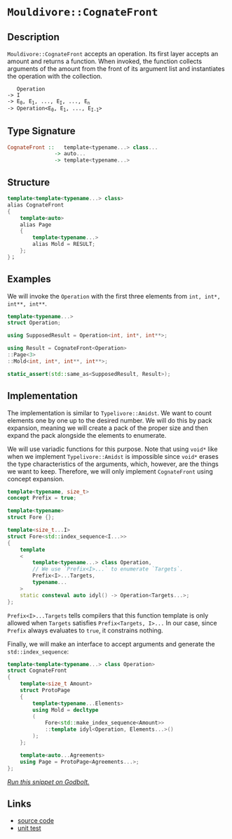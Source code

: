 <!-- Copyright 2024 Feng Mofan
SPDX-License-Identifier: Apache-2.0 -->

# `Mouldivore::CognateFront`

## Description

`Mouldivore::CognateFront` accepts an operation.
Its first layer accepts an amount and returns a function.
When invoked, the function collects arguments of the amount from the front of its argument list and instantiates the operation with the collection.

<pre><code>   Operation
-> I
-> E<sub>0</sub>, E<sub>1</sub>, ..., E<sub>I</sub>, ..., E<sub>n</sub>
-> Operation&lt;E<sub>0</sub>, E<sub>1</sub>, ..., E<sub>I-1</sub>&gt;</code></pre>

## Type Signature

```Haskell
CognateFront ::   template<typename...> class...
               -> auto...
               -> template<typename...>
```

## Structure

```C++
template<template<typename...> class>
alias CognateFront
{
    template<auto>
    alias Page
    {
        template<typename...>
        alias Mold = RESULT;
    };
}；
```

## Examples

We will invoke the `Operation` with the first three elements from `int, int*, int**, int**`.

```C++
template<typename...>
struct Operation;

using SupposedResult = Operation<int, int*, int**>;

using Result = CognateFront<Operation>
::Page<3>
::Mold<int, int*, int**, int**>;

static_assert(std::same_as<SupposedResult, Result>);
```

## Implementation

The implementation is similar to `Typelivore::Amidst`.
We want to count elements one by one up to the desired number.
We will do this by pack expansion, meaning we will create a pack of the proper size and then expand the pack alongside the elements to enumerate.

We will use variadic functions for this purpose.
Note that using `void*` like when we implement `Typelivore::Amidst` is impossible since `void*` erases the type characteristics of the arguments, which, however, are the things we want to keep.
Therefore, we will only implement `CognateFront` using concept expansion.

```C++
template<typename, size_t>
concept Prefix = true;

template<typename>
struct Fore {};

template<size_t...I>
struct Fore<std::index_sequence<I...>>
{
    template
    <
        template<typename...> class Operation,
        // We use `Prefix<I>...` to enumerate `Targets`.
        Prefix<I>...Targets,
        typename...
    >
    static consteval auto idyl() -> Operation<Targets...>;
};
```

`Prefix<I>...Targets` tells compilers that this function template is only allowed when `Targets` satisfies `Prefix<Targets, I>...`
In our case, since `Prefix` always evaluates to `true`, it constrains nothing.

Finally, we will make an interface to accept arguments and generate the `std::index_sequence`:

```C++
template<template<typename...> class Operation>
struct CognateFront
{
    template<size_t Amount>
    struct ProtoPage
    {
        template<typename...Elements>
        using Mold = decltype
        (
            Fore<std::make_index_sequence<Amount>>
            ::template idyl<Operation, Elements...>()
        );
    };

    template<auto...Agreements>
    using Page = ProtoPage<Agreements...>;
};
```

[*Run this snippet on Godbolt.*](https://godbolt.org/#z:OYLghAFBqd5QCxAYwPYBMCmBRdBLAF1QCcAaPECAMzwBtMA7AQwFtMQByARg9KtQYEAysib0QXACx8BBAKoBnTAAUAHpwAMvAFYTStJg1DIApACYAQuYukl9ZATwDKjdAGFUtAK4sGIAKwAzKSuADJ4DJgAcj4ARpjEIABsGqQADqgKhE4MHt6%2BehlZjgLhkTEs8Yn%2BXLaY9iUMQgRMxAR5Pn5BdQ05za0EZdFxCcmpCi1tHQW1EwNDFVUBXACUtqhexMjsHOaBEcjeWADUJoFuXo60hACeZ9gmGgCCewdHmKfnyBPoWFT3jxeZn2DEOXhOZzcBBuaUwAH0CMQmIQFADnoCAPQAKhxWOOymImBoqmOuKxGMBBEwLDSBipkOhsOYbFIxyyAC94QQ0U80KDMGkCPjCcTPgARY6IryYM5WdHPbG444AMRIHzJFOeVJpdJl50ZjFYeoezwmxC8DhVatOAHYrDaxbLAZTqbSmPTzhyuQA6X0ASR5ZotQtVhMhPxAIAiWFUcKUAEdpfzIX7fd6AYETS87YDjnnJa7dbn85Di/n89q3R6oTDDWw0/djocmAoFMcAPKwpGNUhl8vHDEY44AdQ%2BXiUpxSBKJeFUKfuDZSktQx0YPgS7o%2BJhSABVWsBMARUSl089%2B/np8T55m03viAej72z%2BfJbXmZgG8%2B8zzy3NHMgmwECZMAANzEY4mEuFc8HQG5aAgFZjgAWkbTsN0aSE7wfBQG0zJ10QdfCXgVMljg8YBmCpZViFkUlcU1J5KyLfVC03Bk3yNXDsCbAxWw7Lt3RyQMpUtcjKMwajZGdHMvwLHU2M9PBOQRY4nhYDZBB/fMg0tAlUCIZQmAPPsTBkp4Xzkqs9RrJlON9bB6DYQRUTw2Ty3HCJgGOABZTx0HFY4sEOA0%2B3LCBQpfUNrIjEAWCYABreFo0wWMEyTbZITUjTuTw1zzIs/NIyYzdjhguDITQ7sclZBzqUYI8uIQiK8xWIjy1Mx1AjlYj8rzYrq0gog0yeYBCTq5ytLzDyjHxIyt0CCU9IMubMtGzBxoa30M26jqiMxMkDsOhjFRxY4d0wCY2w1fbDtu8lnXRYE3nBea3D5bZBRcrMXXk6sDXfLjAR0oVKsEgQ9ueaavKELw0iKTB0AAJQurxaCFM4JVBjDzgiAhWVxrF8cEHFtoep4oeOZGFFR9GFrI1AKM3STNPOLGhLyyNDOM85Ah5SNfNodBIVxomCEJ0rifFgmsVJ%2BUnj/PBkDhFslDaCAYoUI1lZctwYbhzIEapmnWSNtH7larqODWWhOH8Xg/A4LRSFQTg3Gsaw2Q2LYt2BHhSAITQrbWeKAgADm9JJAkkMwbUkSR/FDwINH8ABOUP9E4SReBYCQNFSB2nZdjheAUEBUgDx2rdIOBYBgRAQA2Ag0kuchKDQGk6ASKIjU4VRQ6SJCkkkY5gGQACpG9MxeARwgSBgvR%2BEEEQxHYKQZEERQVHUSvSF0WoAHckTSTgeGt237cD53OHbS5m6FVAqGOPuB6Hkex%2BOCezGOCAPA7%2BhiFOL7FYvAK5aDWBAJA7c0idzIBQCAUCYEgGAFIMwfA6BUmIKXCAsRL6xAiK0G4J9eB4OYMQG47ZYjaEwA4IhpB25OQIO2BgtBCE7ywLELwwA3BiFoKXbgvAsBxSMOINheBCQODwCBC6l8UrUMuDsP2uN6iX2uLEJEZCPBYEvoiPAOd%2BGkCkcQWIBsxTUkMMAa4RhA5rCoAYYACgABqeBMD7zQg7P2i9hCiHEGvTxm81CXz3vocxKB3aWH0HgWIpdIBrFQIKHIfCkI/AxqYSw1gzCF0McQGC0iYk9GoY0FwDB3CeE6HoMIERhiVFGLUIo2QBDTD8LUzI9SGALBGIkWY9QCl9EmO0UpMx8kSIEP0No7TqmdNsH0xpeg5hjMqYsGpawFBe22BIM%2BHA7akALrwIuT9%2B6D2HqPcekhJ7f1wLPABexVggOsWsBAmAmBYESAhUgIdJCBG9CnQIscNDR0kCkZOSQU4Zw4FnUgOdAhcAjlwJIoc06wv8JILgqdAhJG2ZfIuJcy7%2B2sdXOuECG63xbnAhB/9u5sE4K0FgIEbRISYDxcxH8U7emhU7GeRBsnoAXrIZePjpB%2BKUAEneuhUGHyYMffhGytk7KvhwG%2BTdLjHAfhBYgNK6UMubDNLgLK2Xf1/tA/%2BgDAhmGAbiyu4DIGoD/gkVu8DrWGtGNS2lSEtXIJTlwVINA0YJCwTgneJCCG0MDWQihVCaH6PofVJhLDL7sM4dw2gvDaGCPMSIp2%2BBxGOCkXw9lqg5FUloUom2O9VHqJuJonYTsdF6L9oY4xShTFCIsZ5PFtijKOOca4pktDPF8tXgK2Q/jt5O1FcEqxqSrDhNUdE15cTGiJOSQtSd6TMkJC5bk15dgenOAgK4GZtQKnlA6YUFpjQD3pDPTkcZSwum9BGdMgZTShmNFGYMBZJ7ZiPvyM%2BuZ77j0TPWesTYazVigplZizgqr1X0sZdq3V3oNDnPwJy41NzzVgPuY855lANngshSyv5NpU42htFHMwALkUYp3li2wOLQFVxrvXRud87Vkq7j3Dg1LX4sAUCBACIEdXel1BMaeKG57ctqH27xA717yCFSOnQIBgjislafcDF8aPX2JffR%2B3Hh68f48cQTLKRNCh/g6mBxrAhmoY5alAln/5scc6MfjcM4QmbhGZ5Waqh5oJ9Zgyg/qnYhtYX7ULYaCm0KjYIGNrCM2YA4VwnhfC/apuEVWgRYiek5pkfm5A8ii2CGUaWyJ5bK3aOybW3g9aTFmOEa2i1fA7GdpcW43tvKZMSEHRvBTgTlPjuMGEmwM74CxPiUBTgGIIwrssBk3ZWScmzuWd04Zfg93FIvUeqpt7L3FByBeupjQb01Jfb0gYF7t1rbfSdyZf7Lt9Nu0BlZIHV7Ss04XKD%2BnjiGYE0JszyHLlods3c0gDynmjFeSW/DIAzAssCIEfw/g/meo0Ajm0cLqOfeLnR8uoP3nQrRf4G0ZgkfIuBZIDQqCS2BA%2B7szgtyLUbKnlj%2BnOO7NrEMVkZwkggA%3D%3D%3D)

## Links

- [source code](../../../../conceptrodon/descend/mouldivore/cognate_front.hpp)
- [unit test](../../../../tests/unit/metafunctions/mouldivore/cognate_front.test.hpp)
